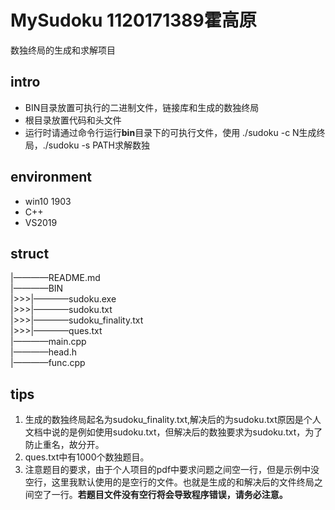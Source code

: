 # MySudoku 1120171389霍高原
数独终局的生成和求解项目
## intro
* BIN目录放置可执行的二进制文件，链接库和生成的数独终局
* 根目录放置代码和头文件
* 运行时请通过命令行运行**bin**目录下的可执行文件，使用 ./sudoku -c N生成终局，./sudoku -s PATH求解数独
## environment
* win10 1903
* C++
* VS2019
## struct
|————README.md  
|————BIN  
|>>>|————sudoku.exe  
|>>>|————sudoku.txt  
|>>>|————sudoku_finality.txt  
|>>>|————ques.txt  
|————main.cpp  
|————head.h  
|————func.cpp  
## tips
1. 生成的数独终局起名为sudoku_finality.txt,解决后的为sudoku.txt原因是个人文档中说的是例如使用sudoku.txt，但解决后的数独要求为sudoku.txt，为了防止重名，故分开。
2. ques.txt中有1000个数独题目。
3. 注意题目的要求，由于个人项目的pdf中要求问题之间空一行，但是示例中没空行，这里我默认使用的是空行的文件。也就是生成的和解决后的文件终局之间空了一行。**若题目文件没有空行将会导致程序错误，请务必注意。**
